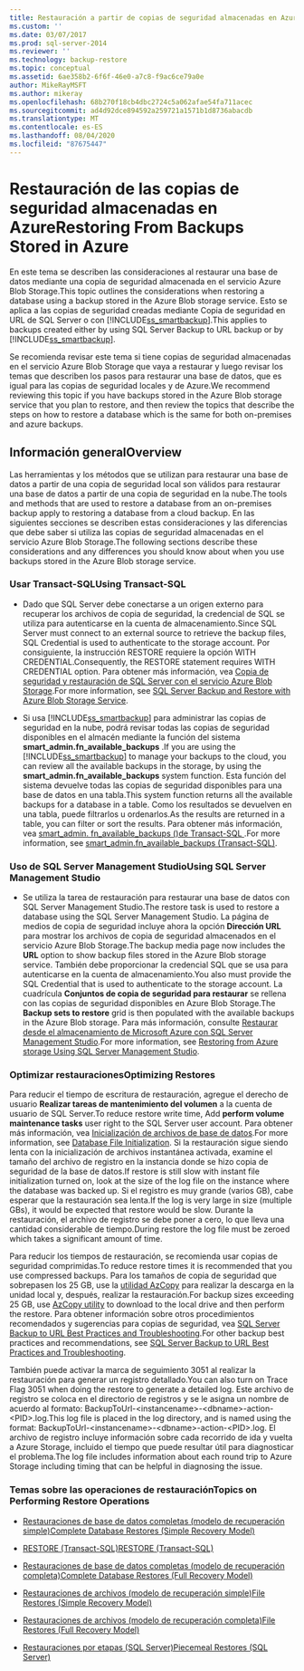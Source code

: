 ```yaml
---
title: Restauración a partir de copias de seguridad almacenadas en Azure | Microsoft Docs
ms.custom: ''
ms.date: 03/07/2017
ms.prod: sql-server-2014
ms.reviewer: ''
ms.technology: backup-restore
ms.topic: conceptual
ms.assetid: 6ae358b2-6f6f-46e0-a7c8-f9ac6ce79a0e
author: MikeRayMSFT
ms.author: mikeray
ms.openlocfilehash: 68b270f18cb4dbc2724c5a062afae54fa711acec
ms.sourcegitcommit: ad4d92dce894592a259721a1571b1d8736abacdb
ms.translationtype: MT
ms.contentlocale: es-ES
ms.lasthandoff: 08/04/2020
ms.locfileid: "87675447"
---
```

# <a name="restoring-from-backups-stored-in-azure"></a><span data-ttu-id="52887-102">Restauración de las copias de seguridad almacenadas en Azure</span><span class="sxs-lookup"><span data-stu-id="52887-102">Restoring From Backups Stored in Azure</span></span>
  <span data-ttu-id="52887-103">En este tema se describen las consideraciones al restaurar una base de datos mediante una copia de seguridad almacenada en el servicio Azure Blob Storage.</span><span class="sxs-lookup"><span data-stu-id="52887-103">This topic outlines the considerations when restoring a database using a backup stored in the Azure Blob storage service.</span></span> <span data-ttu-id="52887-104">Esto se aplica a las copias de seguridad creadas mediante Copia de seguridad en URL de SQL Server o con [!INCLUDE[ss_smartbackup](../../includes/ss-smartbackup-md.md)].</span><span class="sxs-lookup"><span data-stu-id="52887-104">This applies to backups created either by using SQL Server Backup to URL backup or by [!INCLUDE[ss_smartbackup](../../includes/ss-smartbackup-md.md)].</span></span>  
  
 <span data-ttu-id="52887-105">Se recomienda revisar este tema si tiene copias de seguridad almacenadas en el servicio Azure Blob Storage que vaya a restaurar y luego revisar los temas que describen los pasos para restaurar una base de datos, que es igual para las copias de seguridad locales y de Azure.</span><span class="sxs-lookup"><span data-stu-id="52887-105">We recommend reviewing this topic if you have backups stored in the Azure Blob storage service that you plan to restore, and then review the topics that describe the steps on how to restore a database which is the same for both on-premises and azure backups.</span></span>  
  
## <a name="overview"></a><span data-ttu-id="52887-106">Información general</span><span class="sxs-lookup"><span data-stu-id="52887-106">Overview</span></span>  
 <span data-ttu-id="52887-107">Las herramientas y los métodos que se utilizan para restaurar una base de datos a partir de una copia de seguridad local son válidos para restaurar una base de datos a partir de una copia de seguridad en la nube.</span><span class="sxs-lookup"><span data-stu-id="52887-107">The tools and methods that are used to restore a database from an on-premises backup apply to restoring a database from a cloud backup.</span></span>  <span data-ttu-id="52887-108">En las siguientes secciones se describen estas consideraciones y las diferencias que debe saber si utiliza las copias de seguridad almacenadas en el servicio Azure Blob Storage.</span><span class="sxs-lookup"><span data-stu-id="52887-108">The following sections describe these considerations and any differences you should know about when you use backups stored in the Azure Blob storage service.</span></span>  
  
### <a name="using-transact-sql"></a><span data-ttu-id="52887-109">Usar Transact-SQL</span><span class="sxs-lookup"><span data-stu-id="52887-109">Using Transact-SQL</span></span>  
  
-   <span data-ttu-id="52887-110">Dado que SQL Server debe conectarse a un origen externo para recuperar los archivos de copia de seguridad, la credencial de SQL se utiliza para autenticarse en la cuenta de almacenamiento.</span><span class="sxs-lookup"><span data-stu-id="52887-110">Since SQL Server must connect to an external source to retrieve the backup files, SQL Credential is used to authenticate to the storage account.</span></span> <span data-ttu-id="52887-111">Por consiguiente, la instrucción RESTORE requiere la opción WITH CREDENTIAL.</span><span class="sxs-lookup"><span data-stu-id="52887-111">Consequently, the RESTORE statement requires WITH CREDENTIAL option.</span></span> <span data-ttu-id="52887-112">Para obtener más información, vea [Copia de seguridad y restauración de SQL Server con el servicio Azure Blob Storage](sql-server-backup-and-restore-with-microsoft-azure-blob-storage-service.md).</span><span class="sxs-lookup"><span data-stu-id="52887-112">For more information, see [SQL Server Backup and Restore with Azure Blob Storage Service](sql-server-backup-and-restore-with-microsoft-azure-blob-storage-service.md).</span></span>  
  
-   <span data-ttu-id="52887-113">Si usa [!INCLUDE[ss_smartbackup](../../includes/ss-smartbackup-md.md)] para administrar las copias de seguridad en la nube, podrá revisar todas las copias de seguridad disponibles en el almacén mediante la función del sistema **smart_admin.fn_available_backups** .</span><span class="sxs-lookup"><span data-stu-id="52887-113">If you are using the [!INCLUDE[ss_smartbackup](../../includes/ss-smartbackup-md.md)] to manage your backups to the cloud, you can review all the available backups in the storage, by using the **smart_admin.fn_available_backups** system function.</span></span> <span data-ttu-id="52887-114">Esta función del sistema devuelve todas las copias de seguridad disponibles para una base de datos en una tabla.</span><span class="sxs-lookup"><span data-stu-id="52887-114">This system function returns all the available backups for a database in a table.</span></span> <span data-ttu-id="52887-115">Como los resultados se devuelven en una tabla, puede filtrarlos u ordenarlos.</span><span class="sxs-lookup"><span data-stu-id="52887-115">As the results are returned in a table, you can filter or sort the results.</span></span> <span data-ttu-id="52887-116">Para obtener más información, vea [smart_admin. fn_available_backups &#40;&#41;de Transact-SQL ](/sql/relational-databases/system-functions/managed-backup-fn-available-backups-transact-sql).</span><span class="sxs-lookup"><span data-stu-id="52887-116">For more information, see [smart_admin.fn_available_backups &#40;Transact-SQL&#41;](/sql/relational-databases/system-functions/managed-backup-fn-available-backups-transact-sql).</span></span>  
  
### <a name="using-sql-server-management-studio"></a><span data-ttu-id="52887-117">Uso de SQL Server Management Studio</span><span class="sxs-lookup"><span data-stu-id="52887-117">Using SQL Server Management Studio</span></span>  
  
-   <span data-ttu-id="52887-118">Se utiliza la tarea de restauración para restaurar una base de datos con SQL Server Management Studio.</span><span class="sxs-lookup"><span data-stu-id="52887-118">The restore task is used to restore a database using the SQL Server Management Studio.</span></span> <span data-ttu-id="52887-119">La página de medios de copia de seguridad incluye ahora la opción **Dirección URL** para mostrar los archivos de copia de seguridad almacenados en el servicio Azure Blob Storage.</span><span class="sxs-lookup"><span data-stu-id="52887-119">The backup media page now includes the **URL** option to show backup files stored in the Azure Blob storage service.</span></span> <span data-ttu-id="52887-120">También debe proporcionar la credencial SQL que se usa para autenticarse en la cuenta de almacenamiento.</span><span class="sxs-lookup"><span data-stu-id="52887-120">You also must provide the SQL Credential that is used to authenticate to the storage account.</span></span> <span data-ttu-id="52887-121">La cuadrícula **Conjuntos de copia de seguridad para restaurar** se rellena con las copias de seguridad disponibles en Azure Blob Storage.</span><span class="sxs-lookup"><span data-stu-id="52887-121">The **Backup sets to restore** grid is then populated with the available backups in the Azure Blob storage.</span></span> <span data-ttu-id="52887-122">Para más información, consulte [Restaurar desde el almacenamiento de Microsoft Azure con SQL Server Management Studio](sql-server-backup-to-url.md#RestoreSSMS).</span><span class="sxs-lookup"><span data-stu-id="52887-122">For more information, see [Restoring from Azure storage Using SQL Server Management Studio](sql-server-backup-to-url.md#RestoreSSMS).</span></span>  
  
### <a name="optimizing-restores"></a><span data-ttu-id="52887-123">Optimizar restauraciones</span><span class="sxs-lookup"><span data-stu-id="52887-123">Optimizing Restores</span></span>  
 <span data-ttu-id="52887-124">Para reducir el tiempo de escritura de restauración, agregue el derecho de usuario **Realizar tareas de mantenimiento del volumen** a la cuenta de usuario de SQL Server.</span><span class="sxs-lookup"><span data-stu-id="52887-124">To reduce restore write time, Add **perform volume maintenance tasks** user right to the SQL Server user account.</span></span> <span data-ttu-id="52887-125">Para obtener más información, vea [Inicialización de archivos de base de datos](https://go.microsoft.com/fwlink/?LinkId=271622).</span><span class="sxs-lookup"><span data-stu-id="52887-125">For more information, see [Database File Initialization](https://go.microsoft.com/fwlink/?LinkId=271622).</span></span> <span data-ttu-id="52887-126">Si la restauración sigue siendo lenta con la inicialización de archivos instantánea activada, examine el tamaño del archivo de registro en la instancia donde se hizo copia de seguridad de la base de datos.</span><span class="sxs-lookup"><span data-stu-id="52887-126">If restore is still slow with instant file initialization turned on, look at the size of the log file on the instance where the database was backed up.</span></span> <span data-ttu-id="52887-127">Si el registro es muy grande (varios GB), cabe esperar que la restauración sea lenta.</span><span class="sxs-lookup"><span data-stu-id="52887-127">If the log is very large in size (multiple GBs), it would be expected that restore would be slow.</span></span> <span data-ttu-id="52887-128">Durante la restauración, el archivo de registro se debe poner a cero, lo que lleva una cantidad considerable de tiempo.</span><span class="sxs-lookup"><span data-stu-id="52887-128">During restore the log file must be zeroed which takes a significant amount of time.</span></span>  
  
 <span data-ttu-id="52887-129">Para reducir los tiempos de restauración, se recomienda usar copias de seguridad comprimidas.</span><span class="sxs-lookup"><span data-stu-id="52887-129">To reduce restore times it is recommended that you use compressed backups.</span></span>  <span data-ttu-id="52887-130">Para los tamaños de copia de seguridad que sobrepasen los 25 GB, use la [utilidad AzCopy](https://docs.microsoft.com/archive/blogs/windowsazurestorage/azcopy-uploadingdownloading-files-for-windows-azure-blobs) para realizar la descarga en la unidad local y, después, realizar la restauración.</span><span class="sxs-lookup"><span data-stu-id="52887-130">For backup sizes exceeding 25 GB, use [AzCopy utility](https://docs.microsoft.com/archive/blogs/windowsazurestorage/azcopy-uploadingdownloading-files-for-windows-azure-blobs) to download to the local drive and then perform the restore.</span></span> <span data-ttu-id="52887-131">Para obtener información sobre otros procedimientos recomendados y sugerencias para copias de seguridad, vea [SQL Server Backup to URL Best Practices and Troubleshooting](sql-server-backup-to-url-best-practices-and-troubleshooting.md).</span><span class="sxs-lookup"><span data-stu-id="52887-131">For other backup best practices and recommendations, see [SQL Server Backup to URL Best Practices and Troubleshooting](sql-server-backup-to-url-best-practices-and-troubleshooting.md).</span></span>  
  
 <span data-ttu-id="52887-132">También puede activar la marca de seguimiento 3051 al realizar la restauración para generar un registro detallado.</span><span class="sxs-lookup"><span data-stu-id="52887-132">You can also turn on Trace Flag 3051 when doing the restore to generate a detailed log.</span></span> <span data-ttu-id="52887-133">Este archivo de registro se coloca en el directorio de registros y se le asigna un nombre de acuerdo al formato: BackupToUrl-\<instancename>-\<dbname>-action-\<PID>.log.</span><span class="sxs-lookup"><span data-stu-id="52887-133">This log file is placed in the log directory, and is named using the format: BackupToUrl-\<instancename>-\<dbname>-action-\<PID>.log.</span></span> <span data-ttu-id="52887-134">El archivo de registro incluye información sobre cada recorrido de ida y vuelta a Azure Storage, incluido el tiempo que puede resultar útil para diagnosticar el problema.</span><span class="sxs-lookup"><span data-stu-id="52887-134">The log file includes information about each round trip to Azure Storage including timing that can be helpful in diagnosing the issue.</span></span>  
  
### <a name="topics-on-performing-restore-operations"></a><span data-ttu-id="52887-135">Temas sobre las operaciones de restauración</span><span class="sxs-lookup"><span data-stu-id="52887-135">Topics on Performing Restore Operations</span></span>  
  
-   [<span data-ttu-id="52887-136">Restauraciones de base de datos completas &#40;modelo de recuperación simple&#41;</span><span class="sxs-lookup"><span data-stu-id="52887-136">Complete Database Restores &#40;Simple Recovery Model&#41;</span></span>](complete-database-restores-simple-recovery-model.md)  
  
-   [<span data-ttu-id="52887-137">RESTORE &#40;Transact-SQL&#41;</span><span class="sxs-lookup"><span data-stu-id="52887-137">RESTORE &#40;Transact-SQL&#41;</span></span>](/sql/t-sql/statements/restore-statements-transact-sql)  
  
-   [<span data-ttu-id="52887-138">Restauraciones de base de datos completas &#40;modelo de recuperación completa&#41;</span><span class="sxs-lookup"><span data-stu-id="52887-138">Complete Database Restores &#40;Full Recovery Model&#41;</span></span>](complete-database-restores-full-recovery-model.md)  
  
-   [<span data-ttu-id="52887-139">Restauraciones de archivos &#40;modelo de recuperación simple&#41;</span><span class="sxs-lookup"><span data-stu-id="52887-139">File Restores &#40;Simple Recovery Model&#41;</span></span>](file-restores-simple-recovery-model.md)  
  
-   [<span data-ttu-id="52887-140">Restauraciones de archivos &#40;modelo de recuperación completa&#41;</span><span class="sxs-lookup"><span data-stu-id="52887-140">File Restores &#40;Full Recovery Model&#41;</span></span>](file-restores-full-recovery-model.md)  
  
-   [<span data-ttu-id="52887-141">Restauraciones por etapas &#40;SQL Server&#41;</span><span class="sxs-lookup"><span data-stu-id="52887-141">Piecemeal Restores &#40;SQL Server&#41;</span></span>](piecemeal-restores-sql-server.md)  
  
  
